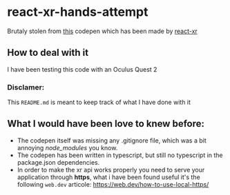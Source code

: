 # react-xr-hands-attempt
Brutaly stolen from [this](https://codesandbox.io/s/react-xr-hands-physics-demo-tp97r) codepen which has been made by [react-xr](https://github.com/pmndrs/react-xr)
## How to deal with it
I have been testing this code with an Oculus Quest 2

### Disclamer:
This `README.md` is meant to keep track of what I have done with it
## What I would have been love to knew before:

- The codepen itself was missing any .gitignore file, which was a bit annoying *node_modules* you know.
- The codepen has been written in typescript, but still no typescript in the package.json dependencies.
- In order to make the xr api works properly you need to serve your application through **https**, what i have been found useful it's the following `web.dev` articole: https://web.dev/how-to-use-local-https/

